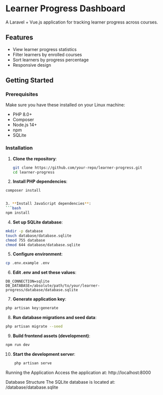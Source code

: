 # Learner Progress Dashboard

A Laravel + Vue.js application for tracking learner progress across courses.

## Features

- View learner progress statistics
- Filter learners by enrolled courses
- Sort learners by progress percentage
- Responsive design

## Getting Started

### Prerequisites

Make sure you have these installed on your Linux machine:

- PHP 8.0+
- Composer
- Node.js 14+
- npm
- SQLite

### Installation

1. **Clone the repository**:
   ```bash
   git clone https://github.com/your-repo/learner-progress.git
   cd learner-progress


2. **Install PHP dependencies**:
```bash
composer install


3. **Install JavaScript dependencies**:
```bash
npm install
```


4. **Set up SQLite database**:
```bash
mkdir -p database
touch database/database.sqlite
chmod 755 database
chmod 644 database/database.sqlite
```

5. **Configure environment**:
```bash
cp .env.example .env
```

6. **Edit .env and set these values**:
```.env
DB_CONNECTION=sqlite
DB_DATABASE=/absolute/path/to/your/learner-progress/database/database.sqlite
```

7. **Generate application key**:
```bash
php artisan key:generate
```

8. **Run database migrations and seed data**:
```bash
php artisan migrate --seed
```

9. **Build frontend assets (development)**:
```bash
npm run dev
```

10. **Start the development server**:
```bash
    php artisan serve
```

Running the Application
Access the application at:
http://localhost:8000

Database Structure
The SQLite database is located at:
/database/database.sqlite